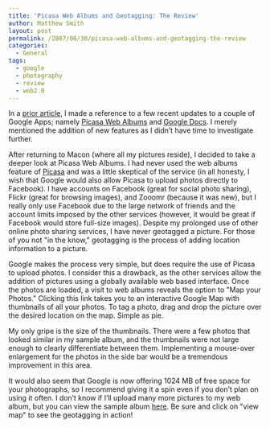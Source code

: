 ```yaml
---
title: 'Picasa Web Albums and Geotagging: The Review'
author: Matthew Smith
layout: post
permalink: /2007/06/30/picasa-web-albums-and-geotagging-the-review
categories:
  - General
tags:
  - google
  - photography
  - review
  - web2.0
---
```

<img align="right" alt="" src="http://digivation.net/wp-content/uploads/2007/06/googlelogo.thumbnail.gif" />In a [prior article][1], I made a reference to a few recent updates to a couple of Google Apps; namely [Picasa Web Albums][2] and [Google Docs][3]. I merely mentioned the addition of new features as I didn&#8217;t have time to investigate further.

After returning to Macon (where all my pictures reside), I decided to take a deeper look at Picasa Web Albums. I had never used the web albums feature of [Picasa][4] and was a little skeptical of the service (in all honesty, I wish that Google would also allow Picasa to upload photos directly to Facebook). I have accounts on Facebook (great for social photo sharing), Flickr (great for browsing images), and Zooomr (because it was new), but I really only use Facebook due to the large network of friends and the account limits imposed by the other services (however, it would be great if Facebook would store full-size images). Despite my prolonged use of other online photo sharing services, I have never geotagged a picture. For those of you not "in the know," geotagging is the process of adding location information to a picture.

Google makes the process very simple, but does require the use of Picasa to upload photos. I consider this a drawback, as the other services allow the addition of pictures using a globally available web based interface. Once the photos are loaded, a visit to web albums reveals the option to "Map your Photos." Clicking this link takes you to an interactive Google Map with thumbnails of all your photos. To tag a photo, drag and drop the picture over the desired location on the map. Simple as pie.

My only gripe is the size of the thumbnails. There were a few photos that looked similar in my sample album, and the thumbnails were not large enough to clearly differentiate between them. Implementing a mouse-over enlargement for the photos in the side bar would be a tremendous improvement in this area.

It would also seem that Google is now offering 1024 MB of free space for your photographs, so I recommend giving it a spin even if you don&#8217;t plan on using it often. I don&#8217;t know if I&#8217;ll upload many more pictures to my web album, but you can view the sample album [here][5]. Be sure and click on "view map" to see the geotagging in action!

 [1]: http://digivation.net/2007/06/27/the-days-dose-of-google/
 [2]: http://picasaweb.google.com
 [3]: http://docs.google.com
 [4]: http://picasa.google.com
 [5]: http://picasaweb.google.com/OneRedJeep/GeotagTesting